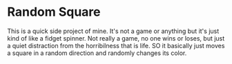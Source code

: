 # Random Square
This is a quick side project of mine. It's not a game or anything but it's just kind of like a fidget spinner. Not really a game, no one wins or loses, but just a quiet distraction from the horribilness that is life. SO it basically just moves a square in a random direction and randomly changes its color.

